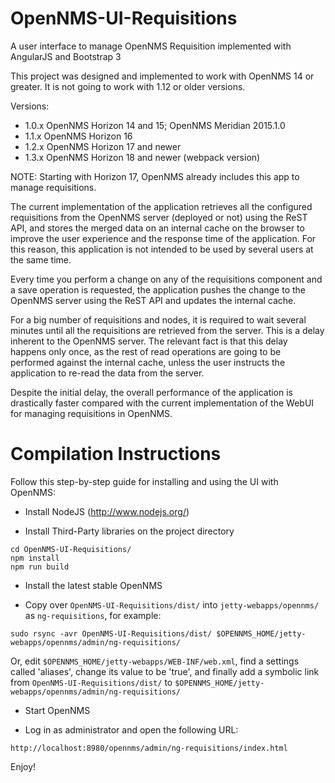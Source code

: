 OpenNMS-UI-Requisitions
=======================

A user interface to manage OpenNMS Requisition implemented with AngularJS and Bootstrap 3

This project was designed and implemented to work with OpenNMS 14 or greater. It is not going to work with 1.12 or older versions.

Versions:

* 1.0.x OpenNMS Horizon 14 and 15; OpenNMS Meridian 2015.1.0
* 1.1.x OpenNMS Horizon 16
* 1.2.x OpenNMS Horizon 17 and newer
* 1.3.x OpenNMS Horizon 18 and newer (webpack version)

NOTE: Starting with Horizon 17, OpenNMS already includes this app to manage requisitions.

The current implementation of the application retrieves all the configured requisitions from the OpenNMS server (deployed or not) using the ReST API, and stores the merged data on an internal cache on the browser to improve the user experience and the response time of the application. For this reason, this application is not intended to be used by several users at the same time.

Every time you perform a change on any of the requisitions component and a save operation is requested, the application pushes the change to the OpenNMS server using the ReST API and updates the internal cache.

For a big number of requisitions and nodes, it is required to wait several minutes until all the requisitions are retrieved from the server. This is a delay inherent to the OpenNMS server. The relevant fact is that this delay happens only once, as the rest of read operations are going to be performed against the internal cache, unless the user instructs the application to re-read the data from the server.

Despite the initial delay, the overall performance of the application is drastically faster compared with the current implementation of the WebUI for managing requisitions in OpenNMS.

Compilation Instructions
=======================

Follow this step-by-step guide for installing and using the UI with OpenNMS:

* Install NodeJS (http://www.nodejs.org/)

* Install Third-Party libraries on the project directory

```
cd OpenNMS-UI-Requisitions/
npm install
npm run build
```

* Install the latest stable OpenNMS

* Copy over `OpenNMS-UI-Requisitions/dist/` into `jetty-webapps/opennms/` as `ng-requisitions`, for example:

```
sudo rsync -avr OpenNMS-UI-Requisitions/dist/ $OPENNMS_HOME/jetty-webapps/opennms/admin/ng-requisitions/
```

Or, edit `$OPENNMS_HOME/jetty-webapps/WEB-INF/web.xml`, find a settings called 'aliases', change its value to be 'true', and finally add a symbolic link from `OpenNMS-UI-Requisitions/dist/` to `$OPENNMS_HOME/jetty-webapps/opennms/admin/ng-requisitions/`

* Start OpenNMS

* Log in as administrator and open the following URL:

```
http://localhost:8980/opennms/admin/ng-requisitions/index.html
```

Enjoy!

